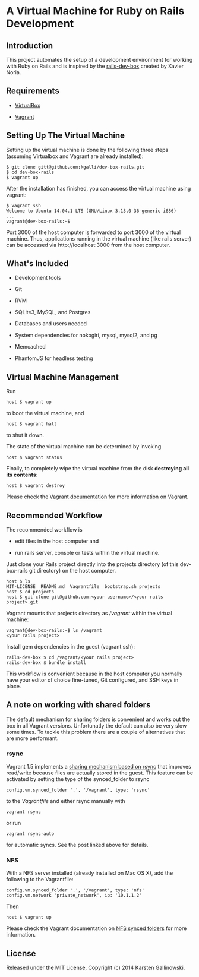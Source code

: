 # A Virtual Machine for Ruby on Rails Development

## Introduction

This project automates the setup of a development environment for working with Ruby on Rails and is inspired by
the [rails-dev-box](https://github.com/rails/rails-dev-box) created by Xavier Noria.

## Requirements

* [VirtualBox](https://www.virtualbox.org)

* [Vagrant](http://vagrantup.com)

## Setting Up The Virtual Machine

Setting up the virtual machine is done by the following three steps (assuming Virtualbox and Vagrant are already installed):

    $ git clone gitt@github.com:kgalli/dev-box-rails.git
    $ cd dev-box-rails
    $ vagrant up

After the installation has finished, you can access the virtual machine using vagrant:

    $ vagrant ssh
    Welcome to Ubuntu 14.04.1 LTS (GNU/Linux 3.13.0-36-generic i686)
    ...
    vagrant@dev-box-rails:~$

Port 3000 of the host computer is forwarded to port 3000 of the virtual machine. Thus, applications running in the virtual machine (like rails server) can be accessed via http://localhost:3000 from the host computer.

## What's Included

* Development tools

* Git

* RVM

* SQLite3, MySQL, and Postgres

* Databases and users needed

* System dependencies for nokogiri, mysql, mysql2, and pg

* Memcached

* PhantomJS for headless testing

## Virtual Machine Management

Run

    host $ vagrant up

to boot the virtual machine, and

    host $ vagrant halt

to shut it down.

The state of the virtual machine can be determined by invoking

    host $ vagrant status

Finally, to completely wipe the virtual machine from the disk **destroying all its contents**:

    host $ vagrant destroy

Please check the [Vagrant documentation](http://docs.vagrantup.com/v2/) for more information on Vagrant.

## Recommended Workflow

The recommended workflow is

* edit files in the host computer and

* run rails server, console or tests within the virtual machine.

Just clone your Rails project directly into the projects directory (of this dev-box-rails git directory) on the host computer.

    host $ ls
    MIT-LICENSE  README.md  Vagrantfile  bootstrap.sh projects
    host $ cd projects
    host $ git clone git@github.com:<your username>/<your rails project>.git

Vagrant mounts that projects directory as _/vagrant_ within the virtual machine:

    vagrant@dev-box-rails:~$ ls /vagrant
    <your rails project>

Install gem dependencies in the guest (vagrant ssh):

    rails-dev-box $ cd /vagrant/<your rails project>
    rails-dev-box $ bundle install

This workflow is convenient because in the host computer you normally have your editor of choice fine-tuned, Git configured, and SSH keys in place.

## A note on working with shared folders

The default mechanism for sharing folders is convenient and works out the box in
all Vagrant versions. Unfortunatly the default can also be very slow some times. To tackle this problem there
are a couple of alternatives that are more performant.

### rsync

Vagrant 1.5 implements a [sharing mechanism based on rsync](https://www.vagrantup.com/blog/feature-preview-vagrant-1-5-rsync.html)
that improves read/write because files are actually stored in the guest.
This feature can be activated by setting the type of the synced\_folder to rsync

    config.vm.synced_folder '.', '/vagrant', type: 'rsync'

to the _Vagrantfile_ and either rsync manually with

    vagrant rsync

or run

    vagrant rsync-auto

for automatic syncs. See the post linked above for details.

### NFS

With a NFS server installed (already installed on Mac OS X), add the following to the Vagrantfile:

    config.vm.synced_folder '.', '/vagrant', type: 'nfs'
    config.vm.network 'private_network', ip: '10.1.1.2'

Then

    host $ vagrant up

Please check the Vagrant documentation on [NFS synced folders](http://docs.vagrantup.com/v2/synced-folders/nfs.html) for more information.

## License

Released under the MIT License, Copyright (c) 2014 Karsten Gallinowski.
